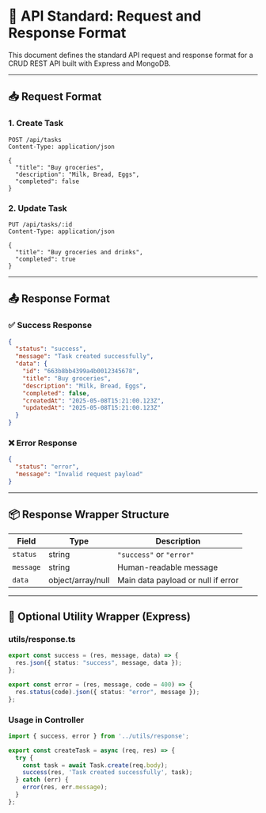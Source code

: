 
# 📘 API Standard: Request and Response Format

This document defines the standard API request and response format for a CRUD REST API built with Express and MongoDB.

---

## 📥 Request Format

### 1. Create Task
```http
POST /api/tasks
Content-Type: application/json

{
  "title": "Buy groceries",
  "description": "Milk, Bread, Eggs",
  "completed": false
}
```

### 2. Update Task
```http
PUT /api/tasks/:id
Content-Type: application/json

{
  "title": "Buy groceries and drinks",
  "completed": true
}
```

---

## 📤 Response Format

### ✅ Success Response
```json
{
  "status": "success",
  "message": "Task created successfully",
  "data": {
    "id": "663b8bb4399a4b0012345678",
    "title": "Buy groceries",
    "description": "Milk, Bread, Eggs",
    "completed": false,
    "createdAt": "2025-05-08T15:21:00.123Z",
    "updatedAt": "2025-05-08T15:21:00.123Z"
  }
}
```

### ❌ Error Response
```json
{
  "status": "error",
  "message": "Invalid request payload"
}
```

---

## 📦 Response Wrapper Structure

| Field     | Type     | Description                                |
|-----------|----------|--------------------------------------------|
| `status`  | string   | `"success"` or `"error"`                   |
| `message` | string   | Human-readable message                     |
| `data`    | object/array/null | Main data payload or null if error |

---

## 🧠 Optional Utility Wrapper (Express)

### utils/response.ts
```ts
export const success = (res, message, data) => {
  res.json({ status: "success", message, data });
};

export const error = (res, message, code = 400) => {
  res.status(code).json({ status: "error", message });
};
```

### Usage in Controller
```ts
import { success, error } from '../utils/response';

export const createTask = async (req, res) => {
  try {
    const task = await Task.create(req.body);
    success(res, 'Task created successfully', task);
  } catch (err) {
    error(res, err.message);
  }
};
```
